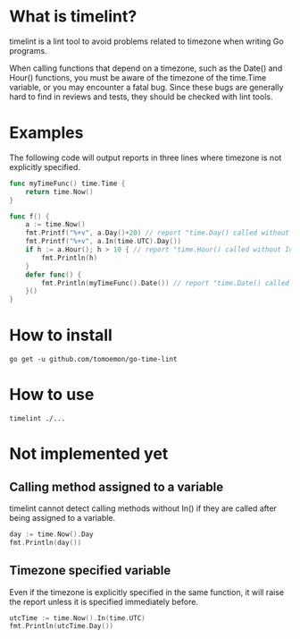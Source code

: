 # What is timelint?

timelint is a lint tool to avoid problems related to timezone when writing Go programs.

When calling functions that depend on a timezone, such as the Date() and Hour() functions, you must be aware of the timezone of the time.Time variable, or you may encounter a fatal bug. Since these bugs are generally hard to find in reviews and tests, they should be checked with lint tools.

# Examples

The following code will output reports in three lines where timezone is not explicitly specified.

```go
func myTimeFunc() time.Time {
	return time.Now()
}

func f() {
	a := time.Now()
	fmt.Printf("%+v", a.Day()+20) // report "time.Day() called without In(timezone)"
	fmt.Printf("%+v", a.In(time.UTC).Day())
	if h := a.Hour(); h > 10 { // report "time.Hour() called without In(timezone)"
		fmt.Println(h)
	}
	defer func() {
		fmt.Println(myTimeFunc().Date()) // report "time.Date() called without In(timezone)"
	}()
}

```

# How to install

```
go get -u github.com/tomoemon/go-time-lint
```

# How to use

```
timelint ./...
```

# Not implemented yet

## Calling method assigned to a variable

timelint cannot detect calling methods without In() if they are called after being assigned to a variable.

```go
day := time.Now().Day
fmt.Println(day())
```

## Timezone specified variable

Even if the timezone is explicitly specified in the same function, it will raise the report unless it is specified immediately before.

```go
utcTime := time.Now().In(time.UTC)
fmt.Println(utcTime.Day())
```
